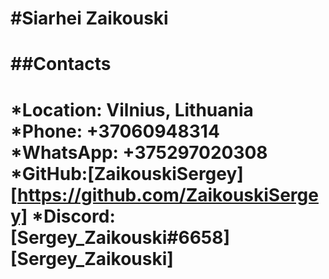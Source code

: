 #Siarhei Zaikouski
=======
##Contacts
====
*__Location:__ Vilnius, Lithuania
*__Phone:__ +37060948314
*__WhatsApp:__ +375297020308
*__GitHub:__[ZaikouskiSergey][https://github.com/ZaikouskiSergey]
*__Discord:__[Sergey_Zaikouski#6658][Sergey_Zaikouski]
====